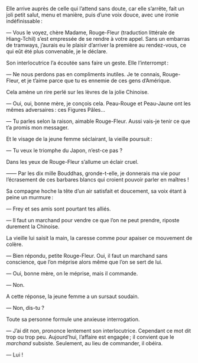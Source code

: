 Elle arrive auprès de celle qui l’attend sans doute, car elle s’arrête, fait
un joli petit salut, menu et manière, puis d’une voix douce, avec une ironie
indéfinissable :

— Vous le voyez, chère Madame, Rouge-Fleur (traduction littérale de
Hiang-Tchil) s’est empressée de se rendre à votre appel. Sans un embarras
de tramways, j’aurais eu le plaisir d’arriver la première au rendez-vous, ce
qui eût été plus convenable, je le déclare.

Son interlocutrice l’a écoutée sans faire un geste. Elle l’interrompt :

— Ne nous perdons pas en compliments inutiles. Je te connais, Rouge-Fleur, et je t’aime parce que tu es ennemie de ces gens d’Amérique.

Cela amène un rire perlé sur les lèvres de la jolie Chinoise.

— Oui, oui, bonne mère, je conçois cela. Peau-Rouge et Peau-Jaune ont les mêmes adversaires : ces Figures Pâles…

— Tu parles selon la raison, aimable Rouge-Fleur. Aussi vais-je tenir ce que t’a promis mon messager.

Et le visage de la jeune femme séclairant, la vieille poursuit :

— Tu veux le triomphe du Japon, n’est-ce pas ?

Dans les yeux de Rouge-Fleur s’allume un éclair cruel.

—— Par les dix mille Bouddhas, gronde-t-elle, je donnerais ma vie pour
l’écrasement de ces barbares blancs qui croient pouvoir parler en maîtres !

Sa compagne hoche la tête d’un air satisfait et doucement, sa voix étant
à peine un murmure :

— Frey et ses amis sont pourtant tes alliés.

— Il faut un marchand pour vendre ce que l’on ne peut prendre, riposte
durement la Chinoise.

La vieille lui saisit la main, la caresse comme pour apaiser ce mouvement de colère.

— Bien répondu, petite Rouge-Fleur. Oui, il faut un marchand sans conscience, que l’on méprise alors même que l’on se sert de lui.

— Oui, bonne mère, on le méprise, mais il commande.

— Non.

A cette réponse, la jeune femme a un sursaut soudain.

— Non, dis-tu ?

Toute sa personne formule une anxieuse interrogation.

— J’ai dit non, prononce lentement son interlocutrice. Cependant ce mot
dit trop ou trop peu. Aujourd’hui, l’affaire est engagée ; il convient que le
_marchand_ subsiste. Seulement, au lieu de commander, il obéira.

— Lui !
